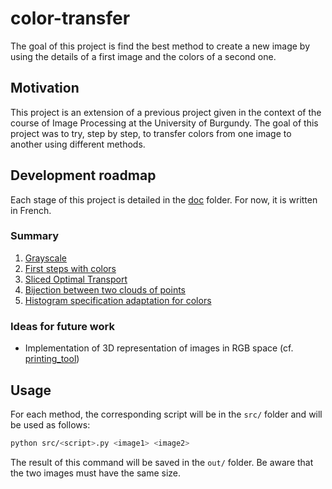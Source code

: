 # color-transfer

The goal of this project is find the best method to create a new image by using the details of a first image and the colors of a second one.

## Motivation

This project is an extension of a previous project given in the context of the course of Image Processing at the University of Burgundy. The goal of this project was to try, step by step, to transfer colors from one image to another using different methods.

## Development roadmap

Each stage of this project is detailed in the [doc](doc) folder. For now, it is written in French.

### Summary

01. [Grayscale](doc/01-grayscale.md)
02. [First steps with colors](doc/02-colors.md)
03. [Sliced Optimal Transport](doc/03-transfer.md)
04. [Bijection between two clouds of points](doc/04-bijection.md)
05. [Histogram specification adaptation for colors](doc/05-specification.md)

### Ideas for future work

+ Implementation of 3D representation of images in RGB space (cf. [printing_tool](src/printing_tool.py))

## Usage

For each method, the corresponding script will be in the `src/` folder and will be used as follows:

```sh
python src/<script>.py <image1> <image2>
```

The result of this command will be saved in the `out/` folder. Be aware that the two images must have the same size.
